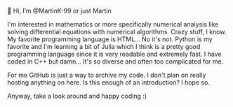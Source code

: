 👋 Hi, I’m @MartinK-99 or just Martin

I'm interested in mathematics or more specifically numerical analysis like solving differential equations with numerical algorithms.
Crazy stuff, I know.
My favorite programming language is HTML... No it's not. Python is my favorite and I'm learning a bit of Julia
which I think is a pretty good programming language since it is very readable and extremely fast.
I have coded in C++ but damn... It's so diverse and often too complicated for me.

For me GitHub is just a way to archive my code. I don't plan on really hosting anything on here.
Is this enough of an introduction? I hope so.

Anyway, take a look around and happy coding :)
